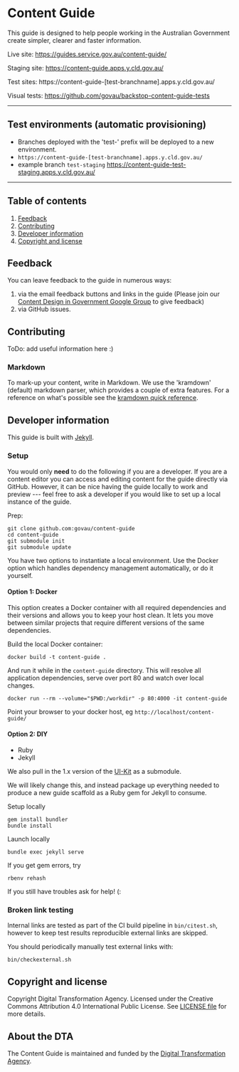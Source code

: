 # Content Guide

This guide is designed to help people working in the Australian Government create simpler, clearer and faster information.

Live site: https://guides.service.gov.au/content-guide/

Staging site: https://content-guide.apps.y.cld.gov.au/

Test sites: https://content-guide-[test-branchname].apps.y.cld.gov.au/

Visual tests: https://github.com/govau/backstop-content-guide-tests

---

## Test environments (automatic provisioning)
- Branches deployed with the 'test-' prefix will be deployed to a new environment.
- `https://content-guide-[test-branchname].apps.y.cld.gov.au/` 
- example branch `test-staging` https://content-guide-test-staging.apps.y.cld.gov.au/

---

## Table of contents

1. [Feedback](#feedback)
1. [Contributing](#contributing)
1. [Developer information](#developer-information)
1. [Copyright and license](#copyright--license)

## Feedback

You can leave feedback to the guide in numerous ways:

1. via the email feedback buttons and links in the guide (Please join our [Content Design in Government Google Group](https://groups.google.com/a/digital.gov.au/forum/?hl=en#!forum/content-design-in-government) to give feedback)
2. via GitHub issues.

## Contributing

ToDo: add useful information here :)

### Markdown

To mark-up your content, write in Markdown. We use the 'kramdown' (default) markdown parser, which provides a couple of extra features. For a reference on what's possible see the [kramdown quick reference](http://kramdown.gettalong.org/quickref.html).

## Developer information

This guide is built with [Jekyll](http://jekyllrb.com/).

### Setup

You would only **need** to do the following if you are a developer. If you are a content editor you can access and editing content for the guide directly via GitHub. However, it can be nice having the guide locally to work and preview --- feel free to ask a developer if you would like to set up a local instance of the guide.

Prep:
```
git clone github.com:govau/content-guide
cd content-guide
git submodule init
git submodule update
```

You have two options to instantiate a local environment. Use the Docker option which handles dependency management automatically, or do it yourself.

#### Option 1: Docker

This option creates a Docker container with all required dependencies and their versions and allows you to keep your host clean. It lets you move between similar projects that require different versions of the same dependencies.

Build the local Docker container:
```
docker build -t content-guide .
```

And run it while in the `content-guide` directory. This will resolve all application dependencies, serve over port 80 and watch over local changes.
```
docker run --rm --volume="$PWD:/workdir" -p 80:4000 -it content-guide
```

Point your browser to your docker host, eg `http://localhost/content-guide/`

#### Option 2: DIY

- Ruby
- Jekyll

We also pull in the 1.x version of the [UI-Kit](https://github.com/AusDTO/gov-au-ui-kit) as a submodule.

We will likely change this, and instead package up everything needed to produce a new guide scaffold as a Ruby gem for Jekyll to consume.

Setup locally

```
gem install bundler
bundle install
```

Launch locally

```
bundle exec jekyll serve
```

If you get gem errors, try

```
rbenv rehash
```

If you still have troubles ask for help! (:

### Broken link testing

Internal links are tested as part of the CI build pipeline in `bin/citest.sh`, however to keep test results reproducible external links are skipped.

You should periodically manually test external links with:

`bin/checkexternal.sh`

## Copyright and license

Copyright Digital Transformation Agency. Licensed under the Creative Commons Attribution 4.0 International Public License. See [LICENSE file](https://github.com/govau/content-guide/blob/master/LICENSE.md) for more details.

## About the DTA

The Content Guide is maintained and funded by the [Digital Transformation Agency](https://www.dta.gov.au/).
